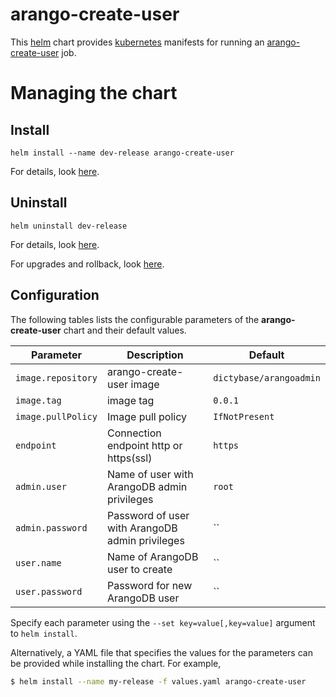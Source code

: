 # arango-create-user

This [helm](https://github.com/kubernetes/helm) chart provides [kubernetes](http://kubernetes.io) manifests for running an [arango-create-user](https://hub.docker.com/r/dictybase/arangoadmin/) job.

# Managing the chart

## Install

```
helm install --name dev-release arango-create-user
```

For details, look [here](https://docs.helm.sh/using_helm/#helm-install-installing-a-package).

## Uninstall

```
helm uninstall dev-release
```

For details, look [here](https://docs.helm.sh/using_helm/#uninstall-a-release).

For upgrades and rollback, look [here](https://docs.helm.sh/using_helm/#helm-upgrade-and-helm-rollback-upgrading-a-release-and-recovering-on-failure).

## Configuration

The following tables lists the configurable parameters of the **arango-create-user** chart and their default values.

| Parameter          | Description                                     | Default                 |
| ------------------ | ----------------------------------------------- | ----------------------- |
| `image.repository` | arango-create-user image                        | `dictybase/arangoadmin` |
| `image.tag`        | image tag                                       | `0.0.1`                 |
| `image.pullPolicy` | Image pull policy                               | `IfNotPresent`          |
| `endpoint`         | Connection endpoint http or https(ssl)          | `https`                 |
| `admin.user`       | Name of user with ArangoDB admin privileges     | `root`                  |
| `admin.password`   | Password of user with ArangoDB admin privileges | ``                      |
| `user.name`        | Name of ArangoDB user to create                 | ``                      |
| `user.password`    | Password for new ArangoDB user                  | ``                      |

Specify each parameter using the `--set key=value[,key=value]` argument to `helm install`.

Alternatively, a YAML file that specifies the values for the parameters can be provided while installing the chart. For example,

```bash
$ helm install --name my-release -f values.yaml arango-create-user
```
